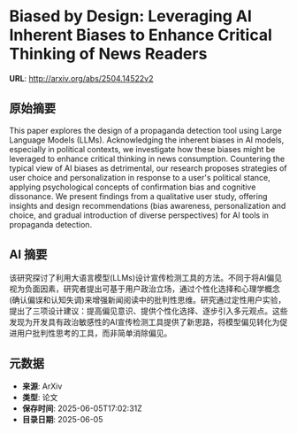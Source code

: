 # Biased by Design: Leveraging AI Inherent Biases to Enhance Critical Thinking of News Readers

**URL**: http://arxiv.org/abs/2504.14522v2

## 原始摘要

This paper explores the design of a propaganda detection tool using Large
Language Models (LLMs). Acknowledging the inherent biases in AI models,
especially in political contexts, we investigate how these biases might be
leveraged to enhance critical thinking in news consumption. Countering the
typical view of AI biases as detrimental, our research proposes strategies of
user choice and personalization in response to a user's political stance,
applying psychological concepts of confirmation bias and cognitive dissonance.
We present findings from a qualitative user study, offering insights and design
recommendations (bias awareness, personalization and choice, and gradual
introduction of diverse perspectives) for AI tools in propaganda detection.


## AI 摘要

该研究探讨了利用大语言模型(LLMs)设计宣传检测工具的方法。不同于将AI偏见视为负面因素，研究者提出可基于用户政治立场，通过个性化选择和心理学概念(确认偏误和认知失调)来增强新闻阅读中的批判性思维。研究通过定性用户实验，提出了三项设计建议：提高偏见意识、提供个性化选择、逐步引入多元观点。这些发现为开发具有政治敏感性的AI宣传检测工具提供了新思路，将模型偏见转化为促进用户批判性思考的工具，而非简单消除偏见。

## 元数据

- **来源**: ArXiv
- **类型**: 论文
- **保存时间**: 2025-06-05T17:02:31Z
- **目录日期**: 2025-06-05
